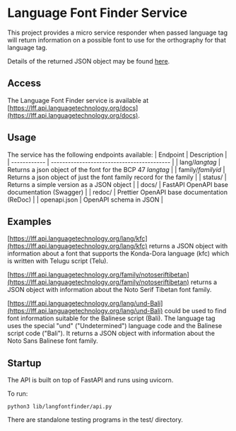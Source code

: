 # Language Font Finder Service

This project provides a micro service responder when passed language tag will
return information on a possible font to use for the orthography for that
language tag.

Details of the returned JSON object may be found [here](docs/results.md).

## Access

The Language Font Finder service is available at [https://lff.api.languagetechnology.org/docs](https://lff.api.languagetechnology.org/docs).

## Usage

The service has the following endpoints available:
| Endpoint | Description                                    |
| ------------ | ------------------------------------------ |
| lang/_langtag_ | Returns a json object of the font for the BCP 47 _langtag_ |
| family/_familyid_ | Returns a json object of just the font family record for the family |
| status/ |    Returns a simple version as a JSON object    |
| docs/   |    FastAPI OpenAPI base documentation (Swagger) |
| redoc/  |    Prettier OpenAPI base documentation (ReDoc)  |
| openapi.json | OpenAPI schema in JSON                     |

## Examples

[https://lff.api.languagetechnology.org/lang/kfc](https://lff.api.languagetechnology.org/lang/kfc) returns a JSON object with information about a font that supports the Konda-Dora language (kfc) which is written with Telugu script (Telu).

[https://lff.api.languagetechnology.org/family/notoseriftibetan](https://lff.api.languagetechnology.org/family/notoseriftibetan) returns a JSON object with information about the Noto Serif Tibetan font family.

[https://lff.api.languagetechnology.org/lang/und-Bali](https://lff.api.languagetechnology.org/lang/und-Bali) could be used to find font information suitable for the Balinese script (Bali). 
The language tag uses the special "und" ("Undetermined") language code and the Balinese script code ("Bali"). 
It returns a JSON object with information about the Noto Sans Balinese font family.

## Startup

The API is built on top of FastAPI and runs using uvicorn.

To run:

```
python3 lib/langfontfinder/api.py
```

There are standalone testing programs in the test/ directory.
